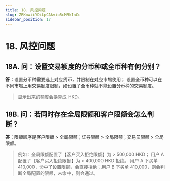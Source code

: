 ```yaml
---
title: 18. 风控问题
slug: ZRKmwiiYDiLpCAkvio5cMBkInCc
sidebar_position: 17
---
```



# 18. 风控问题

## 18A. 问：设置交易额度的分币种或全币种有何分别？

<b>答：</b>设置分币种需要选上对应货币，并限制在对应市埸使用；
设置全币种可以在不同市埸上用交易额度限额，如设置了全币种就不能设置分币种的交易额度。

> 显示出来的额度会换算成 HKD。

## 18B. 问：若同时存在全局限额和客户限额会怎么判断？

<b>答：</b>限额顺序是客户限额 &gt; 全局限额；证券限额 &gt; 全局限额；交易员限额 &gt; 全局限额。

> 例如：全局限额配置了【客户买入拒绝限额】为 &gt; 500,000 HKD；
>            用户 A 配置了【客户买入拒绝限额】为 &gt; 400,000 HKD 拒绝。
> 用户 A 下买单 410,000，命中了设置限额，会直接拒绝；用户 B 下买单 410,000，则会判断全局配置的限额，未命中，则会通过。

